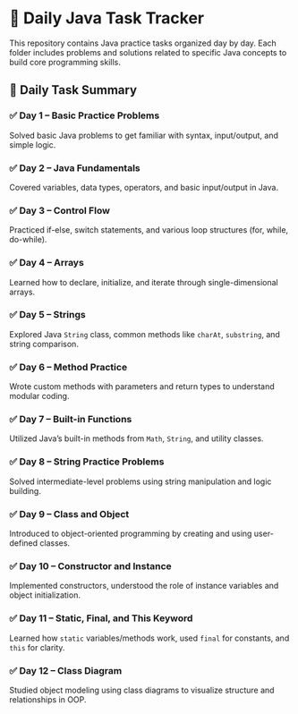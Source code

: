 # 📘 Daily Java Task Tracker

This repository contains Java practice tasks organized day by day. Each folder includes problems and solutions related to specific Java concepts to build core programming skills.

## 📅 Daily Task Summary

### ✅ Day 1 – Basic Practice Problems  
Solved basic Java problems to get familiar with syntax, input/output, and simple logic.

### ✅ Day 2 – Java Fundamentals  
Covered variables, data types, operators, and basic input/output in Java.

### ✅ Day 3 – Control Flow  
Practiced if-else, switch statements, and various loop structures (for, while, do-while).

### ✅ Day 4 – Arrays  
Learned how to declare, initialize, and iterate through single-dimensional arrays.

### ✅ Day 5 – Strings  
Explored Java `String` class, common methods like `charAt`, `substring`, and string comparison.

### ✅ Day 6 – Method Practice  
Wrote custom methods with parameters and return types to understand modular coding.

### ✅ Day 7 – Built-in Functions  
Utilized Java’s built-in methods from `Math`, `String`, and utility classes.

### ✅ Day 8 – String Practice Problems  
Solved intermediate-level problems using string manipulation and logic building.

### ✅ Day 9 – Class and Object  
Introduced to object-oriented programming by creating and using user-defined classes.

### ✅ Day 10 – Constructor and Instance  
Implemented constructors, understood the role of instance variables and object initialization.

### ✅ Day 11 – Static, Final, and This Keyword  
Learned how `static` variables/methods work, used `final` for constants, and `this` for clarity.

### ✅ Day 12 – Class Diagram  
Studied object modeling using class diagrams to visualize structure and relationships in OOP.



